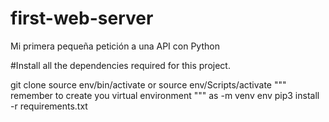 
# first-web-server
Mi primera pequeña petición a una API con Python

#Install all the dependencies required for this project.

git clone
source env/bin/activate or source env/Scripts/activate
""" remember to create you virtual environment """ as -m venv env
pip3 install -r requirements.txt

